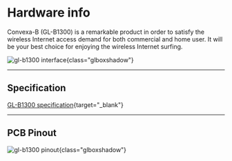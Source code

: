 # Hardware info

Convexa-B (GL-B1300) is a remarkable product in order to satisfy the wireless Internet access demand for both commercial and home user. It will be your best choice for enjoying the wireless Internet surfing.

![gl-b1300 interface](https://static.gl-inet.com/docs/en/3/setup/gl-b1300/first_time_setup/router.jpg){class="glboxshadow"}

---

## Specification

[GL-B1300 specification](https://www.gl-inet.com/products/gl-b1300/#specs){target="_blank"}

---

## PCB Pinout

![gl-b1300 pinout](https://static.gl-inet.com/docs/en/2.x/hardware/b1300/src/GL-B1300_V1.31_PINOUT.jpg){class="glboxshadow"}
